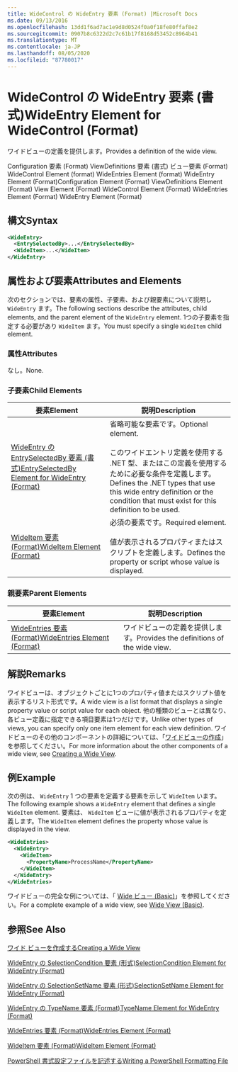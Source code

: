 ```yaml
---
title: WideControl の WideEntry 要素 (Format) |Microsoft Docs
ms.date: 09/13/2016
ms.openlocfilehash: 13dd1f6ad7ac1e9d8d0524f0a0f18fe80ffaf8e2
ms.sourcegitcommit: 0907b8c6322d2c7c61b17f8168d53452c8964b41
ms.translationtype: MT
ms.contentlocale: ja-JP
ms.lasthandoff: 08/05/2020
ms.locfileid: "87780017"
---
```

# <a name="wideentry-element-for-widecontrol-format"></a><span data-ttu-id="ea9dc-102">WideControl の WideEntry 要素 (書式)</span><span class="sxs-lookup"><span data-stu-id="ea9dc-102">WideEntry Element for WideControl (Format)</span></span>

<span data-ttu-id="ea9dc-103">ワイドビューの定義を提供します。</span><span class="sxs-lookup"><span data-stu-id="ea9dc-103">Provides a definition of the wide view.</span></span>

<span data-ttu-id="ea9dc-104">Configuration 要素 (Format) ViewDefinitions 要素 (書式) ビュー要素 (Format) WideControl Element (format) WideEntries Element (format) WideEntry Element (Format)</span><span class="sxs-lookup"><span data-stu-id="ea9dc-104">Configuration Element (Format) ViewDefinitions Element (Format) View Element (Format) WideControl Element (Format) WideEntries Element (Format) WideEntry Element (Format)</span></span>

## <a name="syntax"></a><span data-ttu-id="ea9dc-105">構文</span><span class="sxs-lookup"><span data-stu-id="ea9dc-105">Syntax</span></span>

```xml
<WideEntry>
  <EntrySelectedBy>...</EntrySelectedBy>
  <WideItem>...</WideItem>
</WideEntry>
```

## <a name="attributes-and-elements"></a><span data-ttu-id="ea9dc-106">属性および要素</span><span class="sxs-lookup"><span data-stu-id="ea9dc-106">Attributes and Elements</span></span>

<span data-ttu-id="ea9dc-107">次のセクションでは、要素の属性、子要素、および親要素について説明し `WideEntry` ます。</span><span class="sxs-lookup"><span data-stu-id="ea9dc-107">The following sections describe the attributes, child elements, and the parent element of the `WideEntry` element.</span></span> <span data-ttu-id="ea9dc-108">1つの子要素を指定する必要があり `WideItem` ます。</span><span class="sxs-lookup"><span data-stu-id="ea9dc-108">You must specify a single `WideItem` child element.</span></span>

### <a name="attributes"></a><span data-ttu-id="ea9dc-109">属性</span><span class="sxs-lookup"><span data-stu-id="ea9dc-109">Attributes</span></span>

<span data-ttu-id="ea9dc-110">なし。</span><span class="sxs-lookup"><span data-stu-id="ea9dc-110">None.</span></span>

### <a name="child-elements"></a><span data-ttu-id="ea9dc-111">子要素</span><span class="sxs-lookup"><span data-stu-id="ea9dc-111">Child Elements</span></span>

|<span data-ttu-id="ea9dc-112">要素</span><span class="sxs-lookup"><span data-stu-id="ea9dc-112">Element</span></span>|<span data-ttu-id="ea9dc-113">説明</span><span class="sxs-lookup"><span data-stu-id="ea9dc-113">Description</span></span>|
|-------------|-----------------|
|[<span data-ttu-id="ea9dc-114">WideEntry の EntrySelectedBy 要素 (書式)</span><span class="sxs-lookup"><span data-stu-id="ea9dc-114">EntrySelectedBy Element for WideEntry (Format)</span></span>](./entryselectedby-element-for-wideentry-format.md)|<span data-ttu-id="ea9dc-115">省略可能な要素です。</span><span class="sxs-lookup"><span data-stu-id="ea9dc-115">Optional element.</span></span><br /><br /> <span data-ttu-id="ea9dc-116">このワイドエントリ定義を使用する .NET 型、またはこの定義を使用するために必要な条件を定義します。</span><span class="sxs-lookup"><span data-stu-id="ea9dc-116">Defines the .NET types that use this wide entry definition or the condition that must exist for this definition to be used.</span></span>|
|[<span data-ttu-id="ea9dc-117">WideItem 要素 (Format)</span><span class="sxs-lookup"><span data-stu-id="ea9dc-117">WideItem Element (Format)</span></span>](./wideitem-element-for-widecontrol-format.md)|<span data-ttu-id="ea9dc-118">必須の要素です。</span><span class="sxs-lookup"><span data-stu-id="ea9dc-118">Required element.</span></span><br /><br /> <span data-ttu-id="ea9dc-119">値が表示されるプロパティまたはスクリプトを定義します。</span><span class="sxs-lookup"><span data-stu-id="ea9dc-119">Defines the property or script whose value is displayed.</span></span>|

### <a name="parent-elements"></a><span data-ttu-id="ea9dc-120">親要素</span><span class="sxs-lookup"><span data-stu-id="ea9dc-120">Parent Elements</span></span>

|<span data-ttu-id="ea9dc-121">要素</span><span class="sxs-lookup"><span data-stu-id="ea9dc-121">Element</span></span>|<span data-ttu-id="ea9dc-122">説明</span><span class="sxs-lookup"><span data-stu-id="ea9dc-122">Description</span></span>|
|-------------|-----------------|
|[<span data-ttu-id="ea9dc-123">WideEntries 要素 (Format)</span><span class="sxs-lookup"><span data-stu-id="ea9dc-123">WideEntries Element (Format)</span></span>](./wideentries-element-for-widecontrol-format.md)|<span data-ttu-id="ea9dc-124">ワイドビューの定義を提供します。</span><span class="sxs-lookup"><span data-stu-id="ea9dc-124">Provides the definitions of the wide view.</span></span>|

## <a name="remarks"></a><span data-ttu-id="ea9dc-125">解説</span><span class="sxs-lookup"><span data-stu-id="ea9dc-125">Remarks</span></span>

<span data-ttu-id="ea9dc-126">ワイドビューは、オブジェクトごとに1つのプロパティ値またはスクリプト値を表示するリスト形式です。</span><span class="sxs-lookup"><span data-stu-id="ea9dc-126">A wide view is a list format that displays a single property value or script value for each object.</span></span> <span data-ttu-id="ea9dc-127">他の種類のビューとは異なり、各ビュー定義に指定できる項目要素は1つだけです。</span><span class="sxs-lookup"><span data-stu-id="ea9dc-127">Unlike other types of views, you can specify only one item element for each view definition.</span></span> <span data-ttu-id="ea9dc-128">ワイドビューのその他のコンポーネントの詳細については、「[ワイドビューの作成](./creating-a-wide-view.md)」を参照してください。</span><span class="sxs-lookup"><span data-stu-id="ea9dc-128">For more information about the other components of a wide view, see [Creating a Wide View](./creating-a-wide-view.md).</span></span>

## <a name="example"></a><span data-ttu-id="ea9dc-129">例</span><span class="sxs-lookup"><span data-stu-id="ea9dc-129">Example</span></span>

<span data-ttu-id="ea9dc-130">次の例は、 `WideEntry` 1 つの要素を定義する要素を示して `WideItem` います。</span><span class="sxs-lookup"><span data-stu-id="ea9dc-130">The following example shows a `WideEntry` element that defines a single `WideItem` element.</span></span> <span data-ttu-id="ea9dc-131">要素は、 `WideItem` ビューに値が表示されるプロパティを定義します。</span><span class="sxs-lookup"><span data-stu-id="ea9dc-131">The `WideItem` element defines the property whose value is displayed in the view.</span></span>

```xml
<WideEntries>
  <WideEntry>
    <WideItem>
      <PropertyName>ProcessName</PropertyName>
    </WideItem>
  </WideEntry>
</WideEntries>

```

<span data-ttu-id="ea9dc-132">ワイドビューの完全な例については、「 [Wide ビュー (Basic)](./wide-view-basic.md)」を参照してください。</span><span class="sxs-lookup"><span data-stu-id="ea9dc-132">For a complete example of a wide view, see [Wide View (Basic)](./wide-view-basic.md).</span></span>

## <a name="see-also"></a><span data-ttu-id="ea9dc-133">参照</span><span class="sxs-lookup"><span data-stu-id="ea9dc-133">See Also</span></span>

[<span data-ttu-id="ea9dc-134">ワイド ビューを作成する</span><span class="sxs-lookup"><span data-stu-id="ea9dc-134">Creating a Wide View</span></span>](./creating-a-wide-view.md)

[<span data-ttu-id="ea9dc-135">WideEntry の SelectionCondition 要素 (形式)</span><span class="sxs-lookup"><span data-stu-id="ea9dc-135">SelectionCondition Element for WideEntry (Format)</span></span>](./selectioncondition-element-for-entryselectedby-for-widecontrol-format.md)

[<span data-ttu-id="ea9dc-136">WideEntry の SelectionSetName 要素 (形式)</span><span class="sxs-lookup"><span data-stu-id="ea9dc-136">SelectionSetName Element for WideEntry (Format)</span></span>](./selectionsetname-element-for-entryselectedby-for-widecontrol-format.md)

[<span data-ttu-id="ea9dc-137">WideEntry の TypeName 要素 (Format)</span><span class="sxs-lookup"><span data-stu-id="ea9dc-137">TypeName Element for WideEntry (Format)</span></span>](./typename-element-for-entryselectedby-for-wideentry-format.md)

[<span data-ttu-id="ea9dc-138">WideEntries 要素 (Format)</span><span class="sxs-lookup"><span data-stu-id="ea9dc-138">WideEntries Element (Format)</span></span>](./wideentries-element-for-widecontrol-format.md)

[<span data-ttu-id="ea9dc-139">WideItem 要素 (Format)</span><span class="sxs-lookup"><span data-stu-id="ea9dc-139">WideItem Element (Format)</span></span>](./wideitem-element-for-widecontrol-format.md)

[<span data-ttu-id="ea9dc-140">PowerShell 書式設定ファイルを記述する</span><span class="sxs-lookup"><span data-stu-id="ea9dc-140">Writing a PowerShell Formatting File</span></span>](./writing-a-powershell-formatting-file.md)
